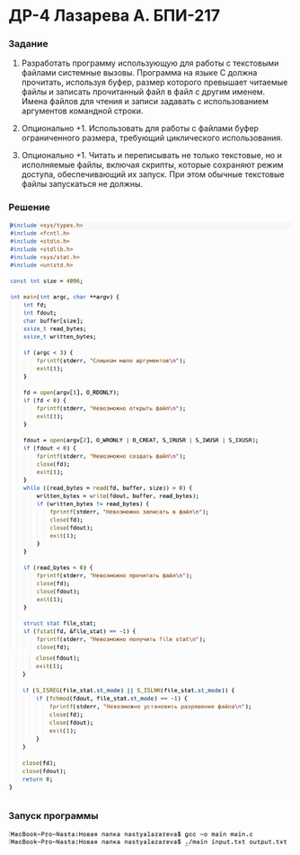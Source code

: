 # ДР-4 Лазарева А. БПИ-217
### Задание
1. Разработать программу использующую для работы с текстовыми файлами системные вызовы. Программа на языке C должна прочитать, используя буфер, размер которого превышает читаемые файлы и записать прочитанный файл в файл с другим именем. Имена файлов для чтения и записи задавать с использованием аргументов командной строки.

2. Опционально +1. Использовать для работы с файлами буфер ограниченного размера, требующий циклического использования.

3. Опционально +1. Читать и переписывать не только текстовые, но и исполняемые файлы, включая скрипты, которые сохраняют режим доступа, обеспечивающий их запуск. При этом обычные текстовые файлы запускаться не должны.

### Решение
![img](/img1.png)
![img](/img2.png)

### Запуск программы
![img](/img3.png)

